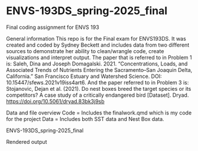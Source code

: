 # ENVS-193DS_spring-2025_final
Final coding assignment for ENVS 193

General information
This repo is for the Final exam for ENVS193DS. It was created and coded by Sydney Beckett and includes data from two different sources to demonstrate her ability to clean/wrangle code, create visualizations and interpret output. The paper that is referred to in Problem 1 is: 
Saleh, Dina and Joseph Domagalski. 2021. “Concentrations, Loads, and Associated Trends of Nutrients Entering the Sacramento–San Joaquin Delta, California.” San Francisco Estuary and Watershed Science. DOI: 10.15447/sfews.2021v19iss4art6.
And the paper referred to in Problem 3 is:
Stojanovic, Dejan et al. (2021). Do nest boxes breed the target species or its competitors? A case study of a critically endangered bird [Dataset]. Dryad. https://doi.org/10.5061/dryad.83bk3j9sb

Data and file overview
Code = Includes the finalwork.qmd which is my code for the project
Data = Includes both SST data and Nest Box data.

ENVS-193DS_spring-2025_final

Rendered output


